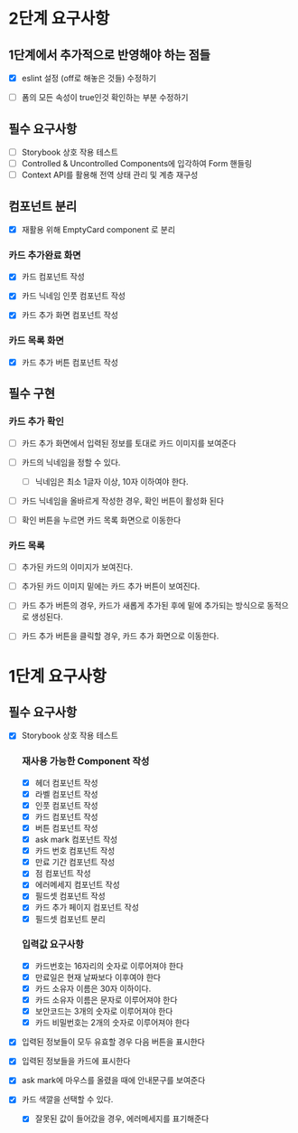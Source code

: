 # 2단계 요구사항

## 1단계에서 추가적으로 반영해야 하는 점들

- [x] eslint 설정 (off로 해놓은 것들) 수정하기

- [ ] 폼의 모든 속성이 true인것 확인하는 부분 수정하기

## 필수 요구사항

- [ ] Storybook 상호 작용 테스트
- [ ] Controlled & Uncontrolled Components에 입각하여 Form 핸들링
- [ ] Context API를 활용해 전역 상태 관리 및 계층 재구성

## 컴포넌트 분리

- [x] 재활용 위해 EmptyCard component 로 분리

### 카드 추가완료 화면

- [x] 카드 컴포넌트 작성

- [x] 카드 닉네임 인풋 컴포넌트 작성

- [x] 카드 추가 화면 컴포넌트 작성

### 카드 목록 화면

- [x] 카드 추가 버튼 컴포넌트 작성

## 필수 구현

### 카드 추가 확인

- [ ] 카드 추가 화면에서 입력된 정보를 토대로 카드 이미지를 보여준다

- [ ] 카드의 닉네임을 정할 수 있다.

  - [ ] 닉네임은 최소 1글자 이상, 10자 이하여야 한다.

- [ ] 카드 닉네임을 올바르게 작성한 경우, 확인 버튼이 활성화 된다

- [ ] 확인 버튼을 누르면 카드 목록 화면으로 이동한다

### 카드 목록

- [ ] 추가된 카드의 이미지가 보여진다.

- [ ] 추가된 카드 이미지 밑에는 카드 추가 버튼이 보여진다.

- [ ] 카드 추가 버튼의 경우, 카드가 새롭게 추가된 후에 밑에 추가되는 방식으로 동적으로 생성된다.

- [ ] 카드 추가 버튼을 클릭할 경우, 카드 추가 화면으로 이동한다.

# 1단계 요구사항

## 필수 요구사항

- [x] Storybook 상호 작용 테스트

  ### 재사용 가능한 Component 작성

  - [x] 헤더 컴포넌트 작성
  - [x] 라벨 컴포넌트 작성
  - [x] 인풋 컴포넌트 작성
  - [x] 카드 컴포넌트 작성
  - [x] 버튼 컴포넌트 작성
  - [x] ask mark 컴포넌트 작성
  - [x] 카드 번호 컴포넌트 작성
  - [x] 만료 기간 컴포넌트 작성
  - [x] 점 컴포넌트 작성
  - [x] 에러메세지 컴포넌트 작성
  - [x] 필드셋 컴포넌트 작성
  - [x] 카드 추가 페이지 컴포넌트 작성
  - [x] 필드셋 컴포넌트 분리

  ### 입력값 요구사항

  - [x] 카드번호는 16자리의 숫자로 이루어져야 한다
  - [x] 만료일은 현재 날짜보다 이후여야 한다
  - [x] 카드 소유자 이름은 30자 이하이다.
  - [x] 카드 소유자 이름은 문자로 이루어져야 한다
  - [x] 보안코드는 3개의 숫자로 이루어져야 한다
  - [x] 카드 비밀번호는 2개의 숫자로 이루어져야 한다

- [x] 입력된 정보들이 모두 유효할 경우 다음 버튼을 표시한다
- [x] 입력된 정보들을 카드에 표시한다
- [x] ask mark에 마우스를 올렸을 때에 안내문구를 보여준다
- [x] 카드 색깔을 선택할 수 있다.

  - [x] 잘못된 값이 들어갔을 경우, 에러메세지를 표기해준다
